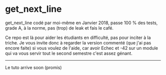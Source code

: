 # get_next_line

get_next_line codé par moi-même en Janvier 2018, passe 100 % des tests, grade A, à la norme, pas (trop) de leak et fais le café.

Ce repo est là pour aider les étudiants en difficulté, pas pour inciter à la triche.
Je vous invite donc à regarder la version commenté (que j'ai pas encore faite) si vous voulez de l'aide,
car avoir Echec et -42 sur un module qui va vous servir tout le second semestre c'est assez génant.

--------------------------------

Le tuto arrive soon (promis)
